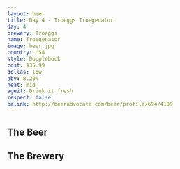 ```yaml
---
layout: beer
title: Day 4 - Troeggs Troegenator
day: 4
brewery: Troeggs
name: Troegenator
image: beer.jpg
country: USA
style: Dopplebock
cost: $35.99
dollas: low
abv: 8.20%
heat: mid
ageit: Drink it fresh
respect: false
balink: http://beeradvocate.com/beer/profile/694/4109
---
```

## The Beer

## The Brewery

